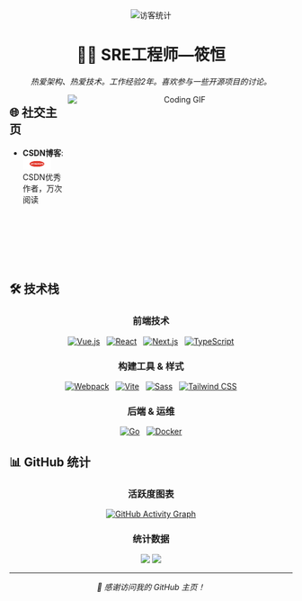 <div align="center">
  <img src="https://count.getloli.com/get/@:HGHNICE?theme=rule34" alt="访客统计">
  
  # 👨‍💻 SRE工程师—筱恒
  
  <p align="center">
    <em>热爱架构、热爱技术。工作经验2年。喜欢参与一些开源项目的讨论。</em>
  </p>
  
  <img align="right" alt="Coding GIF" src="./images/code.gif" width="400" height="300" />
  
</div>

## 🌐 社交主页

<div align="left">
  
  - **CSDN博客**: <a href="https://blog.csdn.net/m0_56796630?spm=1000.2115.3001.10640"><img height="20" width="50" src="./images/csdn.png" alt="CSDN"></a> CSDN优秀作者，万次阅读
  
</div>

<br clear="right"/>

## 🛠️ 技术栈

<div align="center">
  
  ### 前端技术
  <p>
    <a href="https://v3.cn.vuejs.org"><img height="30" src="./images/vue.png" alt="Vue.js"></a>&nbsp;&nbsp;
    <a href="https://reactjs.org/"><img height="30" src="./images/react.svg" alt="React"></a>&nbsp;&nbsp;
    <a href="https://nextjs.org/"><img height="30" src="./images/next.png" alt="Next.js"></a>&nbsp;&nbsp;
    <a href="https://www.tslang.cn/index.html"><img height="30" src="./images/typescript.png" alt="TypeScript"></a>
  </p>
  
  ### 构建工具 & 样式
  <p>
    <a href="https://webpack.js.org/"><img height="30" src="./images/webpack.svg" alt="Webpack"></a>&nbsp;&nbsp;
    <a href="https://cn.vitejs.dev"><img height="30" src="./images/vite.png" alt="Vite"></a>&nbsp;&nbsp;
    <a href="https://sass-lang.com"><img height="30" src="./images/sass2.png" alt="Sass"></a>&nbsp;&nbsp;
    <a href="https://tailwindcss.com"><img height="30" src="./images/tailwindcss.png" alt="Tailwind CSS"></a>
  </p>
  
  ### 后端 & 运维
  <p>
    <a href="https://go.dev/"><img height="30" src="./images/golang.png" alt="Go"></a>&nbsp;&nbsp;
    <a href="https://www.docker.com"><img height="30" src="./images/docker.png" alt="Docker"></a>
  </p>
  
</div>

## 📊 GitHub 统计

<div align="center">
  
  ### 活跃度图表
  [![GitHub Activity Graph](https://activity-graph.herokuapp.com/graph?username=HGHNICE&theme=dracula)](https://github.com/ashutosh00710/github-readme-activity-graph)
  
  ### 统计数据
  <div>
    <img height="180em" src="https://github-readme-stats.vercel.app/api?username=HGHNICE&show_icons=true&theme=vue&include_all_commits=true&count_private=true"/>
    <img height="180em" src="https://github-readme-stats.vercel.app/api/top-langs/?username=HGHNICE&layout=compact&langs_count=8&theme=vue"/>
  </div>
  
</div>

---

<div align="center">
  <em>💫 感谢访问我的 GitHub 主页！</em>
</div>
